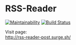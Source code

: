 # RSS-Reader

[![Maintainability](https://api.codeclimate.com/v1/badges/c8fe07448063cdaf81e2/maintainability)](https://codeclimate.com/github/igorpost92/project-lvl3-s282/maintainability)
[![Build Status](https://travis-ci.org/igorpost92/project-lvl3-s282.svg?branch=master)](https://travis-ci.org/igorpost92/project-lvl3-s282)

Visit page:  
http://rss-reader-post.surge.sh/